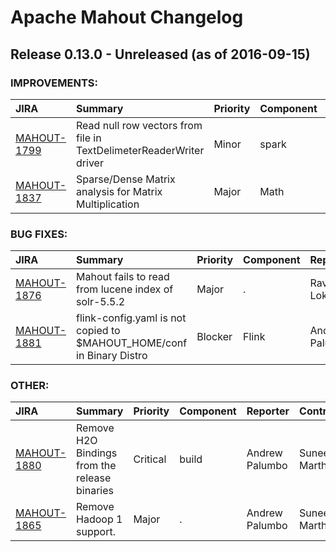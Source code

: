 
<!---
# Licensed to the Apache Software Foundation (ASF) under one
# or more contributor license agreements.  See the NOTICE file
# distributed with this work for additional information
# regarding copyright ownership.  The ASF licenses this file
# to you under the Apache License, Version 2.0 (the
# "License"); you may not use this file except in compliance
# with the License.  You may obtain a copy of the License at
#
#     http://www.apache.org/licenses/LICENSE-2.0
#
# Unless required by applicable law or agreed to in writing, software
# distributed under the License is distributed on an "AS IS" BASIS,
# WITHOUT WARRANTIES OR CONDITIONS OF ANY KIND, either express or implied.
# See the License for the specific language governing permissions and
# limitations under the License.
-->
# Apache Mahout Changelog

## Release 0.13.0 - Unreleased (as of 2016-09-15)



### IMPROVEMENTS:

| JIRA | Summary | Priority | Component | Reporter | Contributor |
|:---- |:---- | :--- |:---- |:---- |:---- |
| [MAHOUT-1799](https://issues.apache.org/jira/browse/MAHOUT-1799) | Read null row vectors from file in TextDelimeterReaderWriter driver |  Minor | spark | Jussi Jousimo | Pat Ferrel |
| [MAHOUT-1837](https://issues.apache.org/jira/browse/MAHOUT-1837) | Sparse/Dense Matrix analysis for Matrix Multiplication |  Major | Math | Andrew Palumbo | Andrew Palumbo |


### BUG FIXES:

| JIRA | Summary | Priority | Component | Reporter | Contributor |
|:---- |:---- | :--- |:---- |:---- |:---- |
| [MAHOUT-1876](https://issues.apache.org/jira/browse/MAHOUT-1876) | Mahout fails to read from lucene index of solr-5.5.2 |  Major | . | Raviteja Lokineni |  |
| [MAHOUT-1881](https://issues.apache.org/jira/browse/MAHOUT-1881) | flink-config.yaml is not copied to $MAHOUT\_HOME/conf in Binary Distro |  Blocker | Flink | Andrew Palumbo | Suneel Marthi |


### OTHER:

| JIRA | Summary | Priority | Component | Reporter | Contributor |
|:---- |:---- | :--- |:---- |:---- |:---- |
| [MAHOUT-1880](https://issues.apache.org/jira/browse/MAHOUT-1880) | Remove H2O Bindings from the release binaries |  Critical | build | Andrew Palumbo | Suneel Marthi |
| [MAHOUT-1865](https://issues.apache.org/jira/browse/MAHOUT-1865) | Remove Hadoop 1 support. |  Major | . | Andrew Palumbo | Suneel Marthi |


